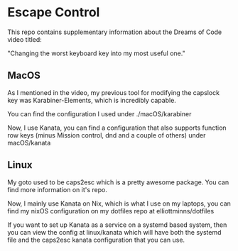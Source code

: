 # Escape Control

This repo contains supplementary information about the Dreams of Code video titled:

"Changing the worst keyboard key into my most useful one."

## MacOS

As I mentioned in the video, my previous tool for modifying the capslock key was Karabiner-Elements, which is incredibly capable. 

You can find the configuration I used under ./macOS/karabiner

Now, I use Kanata, you can find a configuration that also supports function row keys (minus Mission control, dnd and a couple of others) under
macOS/kanata

## Linux

My goto used to be caps2esc which is a pretty awesome package. You can find more information on it's repo.

Now, I mainly use Kanata on Nix, which is what I use on my laptops, you can find my nixOS configuration on my dotfiles repo at elliottminns/dotfiles

If you want to set up Kanata as a service on a systemd based system, then you can view the config at linux/kanata which will have both the systemd file
and the caps2esc kanata configuration that you can use.
